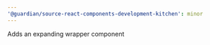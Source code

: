 ```yaml
---
'@guardian/source-react-components-development-kitchen': minor
---
```


Adds an expanding wrapper component
